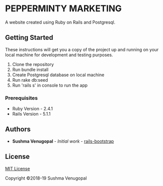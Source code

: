 # PEPPERMINTY MARKETING

A website created using Ruby on Rails and Postgresql.

## Getting Started

These instructions will get you a copy of the project up and running on your local machine for development and testing purposes.

1. Clone the repository
2. Run bundle install
3. Create Postgresql database on local machine
4. Run rake db:seed
5. Run 'rails s' in console to run the app

### Prerequisites

* Ruby Version - 2.4.1
* Rails Version - 5.1.1

## Authors

* **Sushma Venugopal** - *Initial work* - [rails-bootstrap](https://github.com/RailsApps/rails-bootstrap)

## License

[MIT License](https://opensource.org/licenses/mit-license)

Copyright ©2018-19 Sushma Venugopal